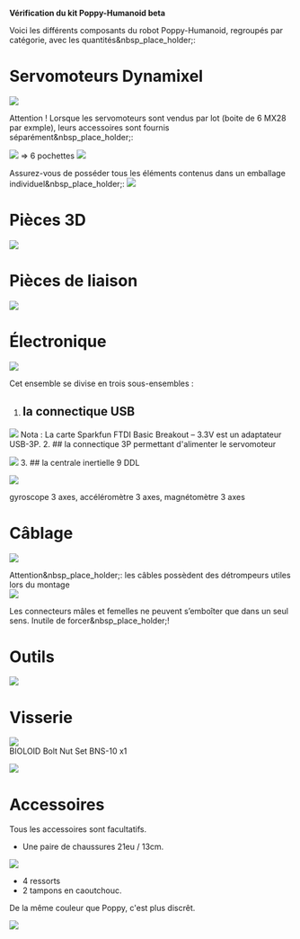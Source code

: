 **Vérification du kit Poppy-Humanoid beta**

Voici les différents composants du robot Poppy-Humanoid, regroupés par catégorie, avec les quantités&nbsp_place_holder;:

# **Servomoteurs Dynamixel**

[ ![](<img src="http://147.210.74.152/Poppy/1_Verification_kit/tous_les_servomoteurs_Ld.jpg" align="bottom" width="500" height="512" border="0">)](http://147.210.74.152/Poppy/1_Verification_kit/tous_les_servomoteurs_Ld.jpg)

Attention ! Lorsque les servomoteurs sont vendus par lot (boite de 6 MX28 par exmple), leurs accessoires sont fournis séparément&nbsp_place_holder;:

[ ![](http://147.210.74.152/Poppy/1_Verification_kit/boite_par_6_sans_palonniers_ld)](http://147.210.74.152/Poppy/1_Verification_kit/boite_par_6_sans_palonniers_ld.jpg) => 6 pochettes [ ![](http://147.210.74.152/Poppy/1_Verification_kit/HN07-N101_set_ld.jpg)](http://147.210.74.152/Poppy/1_Verification_kit/HN07-N101_set_ld.jpg)

Assurez-vous de posséder tous les éléments contenus dans un emballage individuel&nbsp_place_holder;:
[ ![](http://147.210.74.152/Poppy/1_Verification_kit/boite_1_contenu_face_ld.jpg)](http://147.210.74.152/Poppy/1_Verification_kit/boite_1_contenu_face_ld.jpg)


# **Pièces 3D**

[ ![](http://147.210.74.152/Poppy/1_Verification_kit/tableau_3d_1seule_image.jpg)](http://147.210.74.152/Poppy/1_Verification_kit/tableau_3d_1seule_image.jpg)

# **Pièces de liaison**

[ ![](http://147.210.74.152/Poppy/1_Verification_kit/recadrage_lot_pieces_assemblage_ld.jpg)](http://147.210.74.152/Poppy/1_Verification_kit/recadrage_lot_pieces_assemblage_ld.jpg)

# **Électronique**

[ ![](http://147.210.74.152/Poppy/1_Verification_kit/connectique_globale_ld.jpg)](http://147.210.74.152/Poppy/1_Verification_kit/connectique_globale_ld.jpg)

Cet ensemble se divise en trois sous-ensembles :

  1. ## la connectique USB

[ ![](http://147.210.74.152/Poppy/1_Verification_kit/connectique_usb_ld.jpg)](http://147.210.74.152/Poppy/1_Verification_kit/connectique_usb_ld.jpg)
Nota : La carte Sparkfun FTDI Basic Breakout – 3.3V est un adaptateur USB-3P.
  2. ## la connectique 3P permettant d'alimenter le servomoteur

[ ![](http://147.210.74.152/Poppy/1_Verification_kit/pieces_alim_ld.jpg)](http://147.210.74.152/Poppy/1_Verification_kit/pieces_alim_ld.jpg)
  3. ## la centrale inertielle 9 DDL

[ ![](http://147.210.74.152/Poppy/1_Verification_kit/carte_centrale_ld.jpg)](http://147.210.74.152/Poppy/1_Verification_kit/carte_centrale_ld.jpg)   
  
gyroscope 3 axes, accéléromètre 3 axes, magnétomètre 3 axes    
  
# **Câblage**

[ ![](http://147.210.74.152/Poppy/1_Verification_kit/cables_ld.jpg)](http://147.210.74.152/Poppy/1_Verification_kit/cables_ld.jpg)   
  
Attention&nbsp_place_holder;: les câbles possèdent des détrompeurs utiles lors du montage  
[ ![](http://147.210.74.152/Poppy/1_Verification_kit/detrompeur_ld.jpg)](http://147.210.74.152/Poppy/1_Verification_kit/detrompeur_ld.jpg)   
  
Les connecteurs mâles et femelles ne peuvent s’emboîter que dans un seul sens. Inutile de forcer&nbsp_place_holder;!   
  
# **Outils**

[ ![](http://147.210.74.152/Poppy/1_Verification_kit/cles_ld.jpg)](http://147.210.74.152/Poppy/1_Verification_kit/cles_ld.jpg)


# **Visserie**

[ ![](http://147.210.74.152/Poppy/1_Verification_kit/visserie_global_ld.jpg)](http://147.210.74.152/Poppy/1_Verification_kit/visserie_global_ld.jpg)   
BIOLOID Bolt Nut Set BNS-10 x1  
  
[ ![](http://147.210.74.152/Poppy/1_Verification_kit/kit_bioloid_bns_10_ld.jpg)](http://147.210.74.152/Poppy/1_Verification_kit/kit_bioloid_bns_10_ld.jpg)   
  

# **Accessoires**

Tous les accessoires sont facultatifs.  

  - Une paire de chaussures 21eu / 13cm.  

[ ![](http://147.210.74.152/Poppy/1_Verification_kit/Chaussures2_ld.jpg)](http://147.210.74.152/Poppy/1_Verification_kit/Chaussures2_ld.jpg)

  - 4 ressorts
  - 2 tampons en caoutchouc.

De la même couleur que Poppy, c'est plus discrêt.

[ ![](http://147.210.74.152/Poppy/1_Verification_kit/tampons.jpg)](http://147.210.74.152/Poppy/1_Verification_kit/tampons.jpg)
